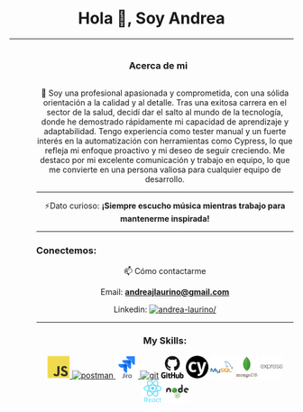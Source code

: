 <div id="user-content-toc">
<h1 align="center">Hola 👋,  Soy Andrea</h1>

---

  <ul align="center">
    <h3 style="display: inline-block">Acerca de mi</h3>
  <ul>

<p align="center">
🌱 Soy una profesional apasionada y comprometida, con una sólida orientación a la calidad y al detalle. Tras una exitosa carrera en el sector de la salud, decidí dar el salto al mundo de la tecnología, donde he demostrado rápidamente mi capacidad de aprendizaje y adaptabilidad. Tengo experiencia como tester manual y un fuerte interés en la automatización con herramientas como Cypress, lo que refleja mi enfoque proactivo y mi deseo de seguir creciendo. Me destaco por mi excelente comunicación y trabajo en equipo, lo que me convierte en una persona valiosa para cualquier equipo de desarrollo.</p>

---

⚡Dato curioso: **¡Siempre escucho música mientras trabajo para mantenerme inspirada!**

---

<h3 align="left">Conectemos:</h3>

📫 Cómo contactarme

<p align="center">

Email: **andreajlaurino@gmail.com**

</p>

<p align="center">
Linkedin:
<a href="https://linkedin.com/in/andrea-laurino/" target="blank"><img src="https://raw.githubusercontent.com/rahuldkjain/github-profile-readme-generator/master/src/images/icons/Social/linked-in-alt.svg" alt="andrea-laurino/" height="30" width="40" /></a>
</p>

---

<h3 align="center">My Skills:</h3>
<p align="left">

<a href="https://developer.mozilla.org/en-US/docs/Web/JavaScript" target="_blank" rel="noreferrer"> <img src="https://raw.githubusercontent.com/devicons/devicon/master/icons/javascript/javascript-original.svg" alt="javascript" width="40" height="40"/> </a>
<a href="https://postman.com" target="_blank" rel="noreferrer"> <img src="https://www.vectorlogo.zone/logos/getpostman/getpostman-icon.svg" alt="postman" width="40" height="40"/> </a>
<a href="https://www.atlassian.com/software/jira" target="_blank" rel="noreferrer"> <img src="https://raw.githubusercontent.com/devicons/devicon/master/icons/jira/jira-original-wordmark.svg" alt="jira" width="40" height="40"/> </a>
<a href="https://git-scm.com/" target="_blank" rel="noreferrer"> <img src="https://www.vectorlogo.zone/logos/git-scm/git-scm-icon.svg" alt="git" width="40" height="40"/></a>
<a href="https://github.com/features/project-management" target="_blank" rel="noreferrer"> <img src="https://raw.githubusercontent.com/devicons/devicon/master/icons/github/github-original-wordmark.svg" alt="github-projects" width="40" height="40"/></a>
<a href="https://www.cypress.io/" target="_blank" rel="noreferrer"> <img src="/src/assets/Simpleicons-Team-Simple-Cypress.svg" alt="cypress" width="40" height="40"/></a>
<a href="https://www.mysql.com/" target="_blank" rel="noreferrer"> <img src="https://raw.githubusercontent.com/devicons/devicon/master/icons/mysql/mysql-original-wordmark.svg" alt="mysql" width="40" height="40"/></a>
<a href="https://www.mongodb.com/" target="_blank" rel="noreferrer"> <img src="https://raw.githubusercontent.com/devicons/devicon/master/icons/mongodb/mongodb-original-wordmark.svg" alt="mongodb" width="40" height="40"/></a>
<a href="https://expressjs.com" target="_blank" rel="noreferrer"> <img src="https://raw.githubusercontent.com/devicons/devicon/master/icons/express/express-original-wordmark.svg" alt="express" width="40" height="40"/></a>
<a href="https://reactjs.org/" target="_blank" rel="noreferrer"> <img src="https://raw.githubusercontent.com/devicons/devicon/master/icons/react/react-original-wordmark.svg" alt="react" width="40" height="40"/></a>
<a href="https://nodejs.org" target="_blank" rel="noreferrer"> <img src="https://raw.githubusercontent.com/devicons/devicon/master/icons/nodejs/nodejs-original-wordmark.svg" alt="nodejs" width="40" height="40"/></a>
